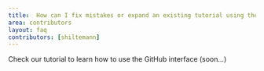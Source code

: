 ```yaml
---
title:  How can I fix mistakes or expand an existing tutorial using the GitHub interface?
area: contributors
layout: faq
contributors: [shiltemann]
---
```


Check our tutorial to learn how to use the GitHub interface (soon...)

